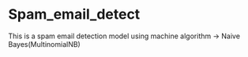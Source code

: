 # Spam_email_detect

This is a spam email detection model using machine algorithm -> Naive Bayes(MultinomialNB)
